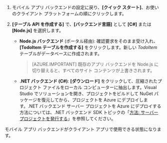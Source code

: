 
1. モバイル アプリ バックエンドの設定に戻り、**[クイック スタート]**、お使いのクライアント プラットフォームの順にクリックします。 

2. **[テーブル API を作成する]** で、**[バックエンド言語]** として **[C#]** または **[Node.js]** を選択します。

	+ **Node.js バックエンド** (ポータル経由): 確認要求をそのまま受け入れ、**[TodoItem テーブルを作成する]** をクリックします。新しい *TodoItem* テーブルがデータベースに作成されます。
	 
		>[AZURE.IMPORTANT] 既存のアプリ バックエンドを Node.js に切り替えると、すべてのサイト コンテンツが上書きされます。

	+ **.NET バックエンド (C#)**: **[ダウンロード]** をクリックして、圧縮されたプロジェクト ファイルをローカル コンピューターに抽出します。Visual Studio でソリューションを開き、プロジェクトをビルドして NuGet パッケージを復元してから、プロジェクトを Azure にデプロイします。.NET バックエンド サーバー プロジェクトを Azure にデプロイする方法については、.NET バックエンド SDK トピックの「[方法: サーバー プロジェクトを発行する](app-service-mobile-dotnet-backend-how-to-use-server-sdk.md#publish-server-project)」を参照してください。
	 
モバイル アプリ バックエンドがクライアント アプリで使用できる状態になります。

<!---HONumber=AcomDC_0211_2016-->